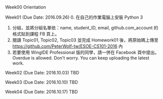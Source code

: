Week00 
Orientation

Week01 (Due Date: 2016.09.26) 
0. 在自己的作業電腦上安裝 Python 3
1. 分組，並將分組名單依：name, student_ID, email, github.com_account 的格式貼到課程 FB 頁上。
2. 閱讀 Topic01, Topic02, Topic03 並完成 Homework01 後，將原始碼上傳至 https://github.com/PeterWolf-tw/ESOE-CS101-2016 內
3. 若要使用 WingIDE Professional 版的同學，請一併在 Facebook 頁中提出。
Overdue is allowed.
Don't worry. You can keep uploading the latest work.

Week02 (Due Date: 2016.10.03)
TBD

Week03 (Due Date: 2016.10.10)
TBD

Week04 (Due Date: 2016.10.17)
TBD
